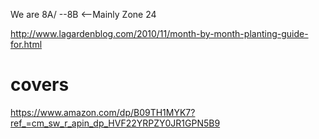 We are 8A/ --8B <--Mainly Zone 24

http://www.lagardenblog.com/2010/11/month-by-month-planting-guide-for.html

# covers
https://www.amazon.com/dp/B09TH1MYK7?ref_=cm_sw_r_apin_dp_HVF22YRPZY0JR1GPN5B9
